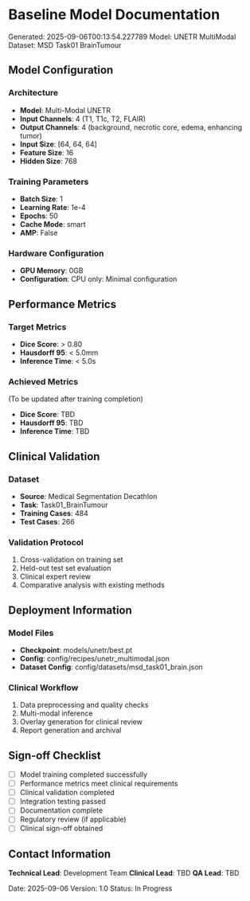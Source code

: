 # Baseline Model Documentation

Generated: 2025-09-06T00:13:54.227789
Model: UNETR MultiModal
Dataset: MSD Task01 BrainTumour

## Model Configuration

### Architecture
- **Model**: Multi-Modal UNETR
- **Input Channels**: 4 (T1, T1c, T2, FLAIR)
- **Output Channels**: 4 (background, necrotic core, edema, enhancing tumor)
- **Input Size**: [64, 64, 64]
- **Feature Size**: 16
- **Hidden Size**: 768

### Training Parameters
- **Batch Size**: 1
- **Learning Rate**: 1e-4
- **Epochs**: 50
- **Cache Mode**: smart
- **AMP**: False

### Hardware Configuration
- **GPU Memory**: 0GB
- **Configuration**: CPU only: Minimal configuration

## Performance Metrics

### Target Metrics
- **Dice Score**: > 0.80
- **Hausdorff 95**: < 5.0mm
- **Inference Time**: < 5.0s

### Achieved Metrics
(To be updated after training completion)
- **Dice Score**: TBD
- **Hausdorff 95**: TBD
- **Inference Time**: TBD

## Clinical Validation

### Dataset
- **Source**: Medical Segmentation Decathlon
- **Task**: Task01_BrainTumour
- **Training Cases**: 484
- **Test Cases**: 266

### Validation Protocol
1. Cross-validation on training set
2. Held-out test set evaluation
3. Clinical expert review
4. Comparative analysis with existing methods

## Deployment Information

### Model Files
- **Checkpoint**: models/unetr/best.pt
- **Config**: config/recipes/unetr_multimodal.json
- **Dataset Config**: config/datasets/msd_task01_brain.json

### Clinical Workflow
1. Data preprocessing and quality checks
2. Multi-modal inference
3. Overlay generation for clinical review
4. Report generation and archival

## Sign-off Checklist

- [ ] Model training completed successfully
- [ ] Performance metrics meet clinical requirements
- [ ] Clinical validation completed
- [ ] Integration testing passed
- [ ] Documentation complete
- [ ] Regulatory review (if applicable)
- [ ] Clinical sign-off obtained

## Contact Information

**Technical Lead**: Development Team
**Clinical Lead**: TBD
**QA Lead**: TBD

Date: 2025-09-06
Version: 1.0
Status: In Progress
